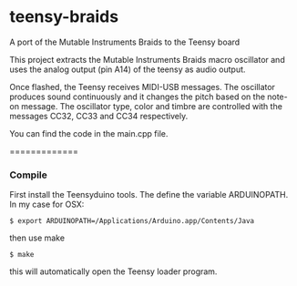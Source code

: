 teensy-braids
=============

A port of the Mutable Instruments Braids to the Teensy board

This project extracts the Mutable Instruments Braids macro oscillator and uses the analog output (pin A14) of the teensy as audio output.

Once flashed, the Teensy receives MIDI-USB messages. The oscillator produces sound continuously and it changes the pitch based on the note-on message. The oscillator type, color and timbre are controlled with the messages CC32, CC33 and CC34 respectively.

You can find the code in the main.cpp file.

=============

### Compile

First install the Teensyduino tools. The define the variable ARDUINOPATH. In my case for OSX:

```
$ export ARDUINOPATH=/Applications/Arduino.app/Contents/Java
```

then use make

```
$ make
```
this will automatically open the Teensy loader program.
